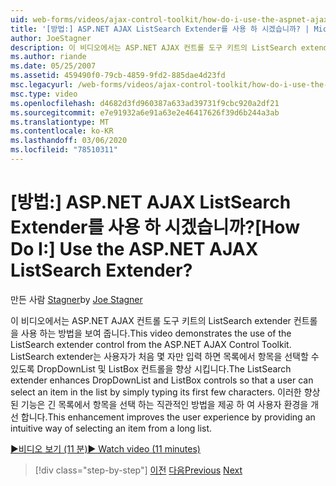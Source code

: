 ```yaml
---
uid: web-forms/videos/ajax-control-toolkit/how-do-i-use-the-aspnet-ajax-listsearch-extender
title: '[방법:] ASP.NET AJAX ListSearch Extender를 사용 하 시겠습니까? | Microsoft Docs'
author: JoeStagner
description: 이 비디오에서는 ASP.NET AJAX 컨트롤 도구 키트의 ListSearch extender 컨트롤을 사용 하는 방법을 보여 줍니다. ListSearch extender는 DropDownList 및 L을 개선 합니다.
ms.author: riande
ms.date: 05/25/2007
ms.assetid: 459490f0-79cb-4859-9fd2-885dae4d23fd
msc.legacyurl: /web-forms/videos/ajax-control-toolkit/how-do-i-use-the-aspnet-ajax-listsearch-extender
msc.type: video
ms.openlocfilehash: d4682d3fd960387a633ad39731f9cbc920a2df21
ms.sourcegitcommit: e7e91932a6e91a63e2e46417626f39d6b244a3ab
ms.translationtype: MT
ms.contentlocale: ko-KR
ms.lasthandoff: 03/06/2020
ms.locfileid: "78510311"
---
```

# <a name="how-do-i-use-the-aspnet-ajax-listsearch-extender"></a><span data-ttu-id="ad17b-105">[방법:] ASP.NET AJAX ListSearch Extender를 사용 하 시겠습니까?</span><span class="sxs-lookup"><span data-stu-id="ad17b-105">[How Do I:] Use the ASP.NET AJAX ListSearch Extender?</span></span>

<span data-ttu-id="ad17b-106">만든 사람 [Stagner](https://github.com/JoeStagner)</span><span class="sxs-lookup"><span data-stu-id="ad17b-106">by [Joe Stagner](https://github.com/JoeStagner)</span></span>

<span data-ttu-id="ad17b-107">이 비디오에서는 ASP.NET AJAX 컨트롤 도구 키트의 ListSearch extender 컨트롤을 사용 하는 방법을 보여 줍니다.</span><span class="sxs-lookup"><span data-stu-id="ad17b-107">This video demonstrates the use of the ListSearch extender control from the ASP.NET AJAX Control Toolkit.</span></span> <span data-ttu-id="ad17b-108">ListSearch extender는 사용자가 처음 몇 자만 입력 하면 목록에서 항목을 선택할 수 있도록 DropDownList 및 ListBox 컨트롤을 향상 시킵니다.</span><span class="sxs-lookup"><span data-stu-id="ad17b-108">The ListSearch extender enhances DropDownList and ListBox controls so that a user can select an item in the list by simply typing its first few characters.</span></span> <span data-ttu-id="ad17b-109">이러한 향상 된 기능은 긴 목록에서 항목을 선택 하는 직관적인 방법을 제공 하 여 사용자 환경을 개선 합니다.</span><span class="sxs-lookup"><span data-stu-id="ad17b-109">This enhancement improves the user experience by providing an intuitive way of selecting an item from a long list.</span></span>

[<span data-ttu-id="ad17b-110">&#9654;비디오 보기 (11 분)</span><span class="sxs-lookup"><span data-stu-id="ad17b-110">&#9654; Watch video (11 minutes)</span></span>](https://channel9.msdn.com/Blogs/ASP-NET-Site-Videos/how-do-i-use-the-aspnet-ajax-listsearch-extender)

> [!div class="step-by-step"]
> <span data-ttu-id="ad17b-111">[이전](how-do-i-use-the-aspnet-ajax-nobot-control.md)
> [다음](how-do-i-use-the-pagingbulletedlist-extender-control.md)</span><span class="sxs-lookup"><span data-stu-id="ad17b-111">[Previous](how-do-i-use-the-aspnet-ajax-nobot-control.md)
[Next](how-do-i-use-the-pagingbulletedlist-extender-control.md)</span></span>

